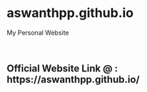# aswanthpp.github.io
My Personal Website 

</br>
<h2><b>Official Website Link  @ : https://aswanthpp.github.io/ </b></h2>
